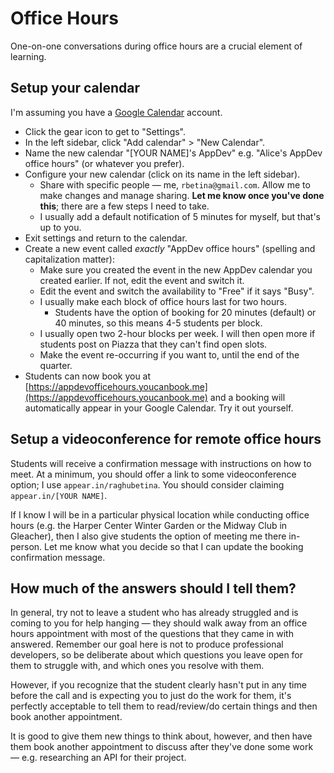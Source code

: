 # Office Hours

One-on-one conversations during office hours are a crucial element of learning.

## Setup your calendar

I'm assuming you have a [Google Calendar](https://calendar.google.com) account.

 - Click the gear icon to get to "Settings".
 - In the left sidebar, click "Add calendar" > "New Calendar".
 - Name the new calendar "[YOUR NAME]'s AppDev" e.g. "Alice's AppDev office hours" (or whatever you prefer).
 - Configure your new calendar (click on its name in the left sidebar).
    - Share with specific people — me, `rbetina@gmail.com`. Allow me to make changes and manage sharing. **Let me know once you've done this**; there are a few steps I need to take.
    - I usually add a default notification of 5 minutes for myself, but that's up to you. 
 - Exit settings and return to the calendar.
 - Create a new event called _exactly_ "AppDev office hours" (spelling and capitalization matter):
    - Make sure you created the event in the new AppDev calendar you created earlier. If not, edit the event and switch it.
    - Edit the event and switch the availability to "Free" if it says "Busy".
    - I usually make each block of office hours last for two hours.
        - Students have the option of booking for 20 minutes (default) or 40 minutes, so this means 4-5 students per block.
    - I usually open two 2-hour blocks per week. I will then open more if students post on Piazza that they can't find open slots. 
    - Make the event re-occurring if you want to, until the end of the quarter.
 - Students can now book you at [https://appdevofficehours.youcanbook.me](https://appdevofficehours.youcanbook.me) and a booking will automatically appear in your Google Calendar. Try it out yourself.

## Setup a videoconference for remote office hours

Students will receive a confirmation message with instructions on how to meet. At a minimum, you should offer a link to some videoconference option; I use `appear.in/raghubetina`. You should consider claiming `appear.in/[YOUR NAME]`.

If I know I will be in a particular physical location while conducting office hours (e.g. the Harper Center Winter Garden or the Midway Club in Gleacher), then I also give students the option of meeting me there in-person. Let me know what you decide so that I can update the booking confirmation message.

## How much of the answers should I tell them?

In general, try not to leave a student who has already struggled and is coming to you for help hanging — they should walk away from an office hours appointment with most of the questions that they came in with answered. Remember our goal here is not to produce professional developers, so be deliberate about which questions you leave open for them to struggle with, and which ones you resolve with them.

However, if you recognize that the student clearly hasn't put in any time before the call and is expecting you to just do the work for them, it's perfectly acceptable to tell them to read/review/do certain things and then book another appointment.

It is good to give them new things to think about, however, and then have them book another appointment to discuss after they've done some work — e.g. researching an API for their project.